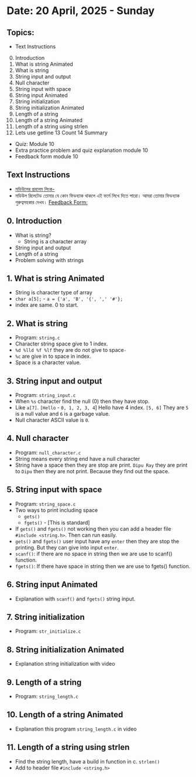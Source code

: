 # Date: 20 April, 2025 - Sunday

## Topics:
- Text Instructions
0. Introduction
1. What is string Animated
2. What is string
3. String input and output
4. Null character
5. String input with space
6. String input Animated
7. String initialization
8. String initialization Animated
9. Length of a string
10. Length of a string Animated
11. Length of a string using strlen
12. Lets use getline
13 Count
14 Summary
- Quiz: Module 10
- Extra practice problem and quiz explanation module 10
- Feedback form module 10

## Text Instructions
- [মডিউলের প্রবলেম লিংক-](https://docs.google.com/document/d/1fPnGTrZ_zKMtYs52WO7bNyG7vAdZdQaTBW6N5wPu-Qs/edit?usp=sharing)
- মডিউল রিলেটেড তোমার যে কোন ফিডব্যাক থাকলে এই ফর্মে লিখে দিতে পারো। আমরা তোমার ফিডব্যাক গুরুত্বসহকার দেখব। [Feedback Form:](https://forms.gle/DH5mjuGD1x2EZ4z29)

## 0. Introduction
- What is string?
    - String is a character array
- String input and output
- Length of a string
- Problem solving with strings

## 1. What is string Animated
- String is character type of array
- `char a[5];` - `a = {'a', 'B', '{', ',' '#'};`
- index are same. 0 to start.

## 2. What is string
- Program: `string.c`
- Character string space give to 1 index.
- `%d %lld %f %lf` they are do not give to space`-`
- `%c` are give in to space in index.
- Space is a character value.

## 3. String input and output
- Program: `string_input.c`
- When `%s` character find the null (0) then they have stop.
- Like `a[7]`. `[Hello` - `0, 1, 2, 3, 4`] Hello have 4 index. `[5, 6]` They are `5` is a null value and `6` is a garbage value.
- Null character ASCII value is `0`.

## 4. Null character
- Program: `null_character.c`
- String means every string end have a null character
- String have a space then they are stop are print. `Dipu Ray` they are print to `Dipu` then they are not print. Because they find out the space.

## 5. String input with space
- Program: `string_space.c`
- Two ways to print including space
    - `gets()`
    - `fgets()` - [This is standard]
- If `gets()` and `fgets()` not working then you can add a header file `#include <string.h>`. Then can run easily.
- `gets()` and `fgets()` user input have any `enter` then they are stop the printing. But they can give into input `enter`.
- `scanf()`: if there are no space in string then we are use to scanf() function.
- `fgets()`: If there have space in string then we are use to fgets() function.

## 6. String input Animated
- Explanation with `scanf()` and `fgets()` string input.

## 7. String initialization
- Program: `str_initialize.c`

## 8. String initialization Animated
- Explanation string initialization with video

## 9. Length of a string
- Program: `string_length.c`

## 10. Length of a string Animated
- Explanation this program `string_length.c` in video

## 11. Length of a string using strlen
- Find the string length, have a build in function in c. `strlen()`
- Add to header file `#include <string.h>`